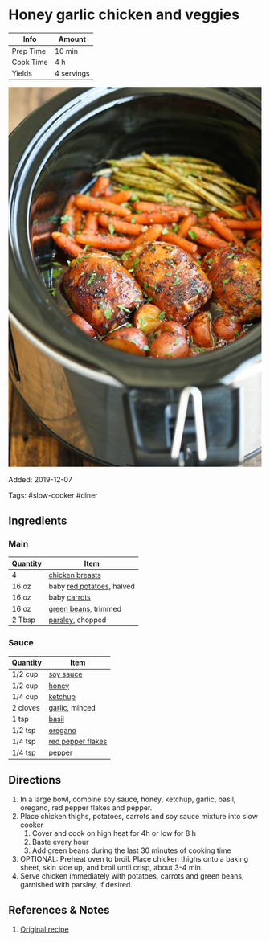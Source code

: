 # Honey garlic chicken and veggies

| Info      | Amount     |
| --------- | ---------- |
| Prep Time | 10 min     |
| Cook Time | 4 h        |
| Yields    | 4 servings |

![Honey garlic chicken and veggies](../_assets/honey-garlic-chicken-veggies.jpg)

Added: 2019-12-07

Tags: #slow-cooker #diner

## Ingredients

### Main

| Quantity | Item                                                        |
| -------- | ----------------------------------------------------------- |
| 4        | [chicken breasts](../Ingredients/chicken%20breast.md)       |
| 16 oz    | baby [red potatoes](../Ingredients/red-potatoes.md), halved |
| 16 oz    | baby [carrots](../Ingredients/carrot.md)                    |
| 16 oz    | [green beans](../Ingredients/green%20beans.md), trimmed     |
| 2 Tbsp   | [parsley](../Ingredients/parsley.md), chopped               |

### Sauce

| Quantity | Item                                                         |
| -------- | ------------------------------------------------------------ |
| 1/2 cup  | [soy sauce](../Ingredients/soy%20sauce.md)                   |
| 1/2 cup  | [honey](../Ingredients/honey.md)                             |
| 1/4 cup  | [ketchup](../Ingredients/ketchup.md)                         |
| 2 cloves | [garlic](../Ingredients/garlic.md), minced                   |
| 1 tsp    | [basil](../Ingredients/basil.md)                             |
| 1/2 tsp  | [oregano](../Ingredients/oregano.md)                         |
| 1/4 tsp  | [red pepper flakes](../Ingredients/red%20pepper%20flakes.md) |
| 1/4 tsp  | [pepper](../Ingredients/pepper.md)                           |

## Directions

1. In a large bowl, combine soy sauce, honey, ketchup, garlic, basil, oregano, red pepper flakes and pepper.
2. Place chicken thighs, potatoes, carrots and soy sauce mixture into slow cooker
   1. Cover and cook on high heat for 4h or low for 8 h
   2. Baste every hour
   3. Add green beans during the last 30 minutes of cooking time
3. OPTIONAL: Preheat oven to broil. Place chicken thighs onto a baking sheet, skin side up, and broil until crisp, about 3-4 min.
4. Serve chicken immediately with potatoes, carrots and green beans, garnished with parsley, if desired.

## References & Notes

1. [Original recipe](https://damndelicious.net/2015/06/05/slow-cooker-honey-garlic-chicken-and-veggies/)
